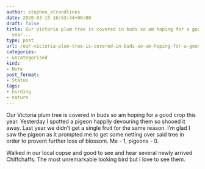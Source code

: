 ```yaml
---
author: stephen_strandlines
date: 2020-03-15 16:53:44+00:00
draft: false
title: Our Victoria plum tree is covered in buds so am hoping for a good crop this
  year...
type: post
url: /our-victoria-plum-tree-is-covered-in-buds-so-am-hoping-for-a-good-crop-this-year/
categories:
- uncategorised
kind:
- Note
post_format:
- Status
tags:
- birding
- nature
---
```


Our Victoria plum tree is covered in buds so am hoping for a good crop this year. Yesterday I spotted a pigeon happily devouring them so shooed it away. Last year we didn’t get a single fruit for the same reason. I’m glad I saw the pigeon as it prompted me to get some netting over said tree in order to prevent further loss of blossom. Me - 1, pigeons - 0.

Walked in our local copse and good to see and hear several newly arrived Chiffchaffs. The most unremarkable looking bird but I love to see them.
